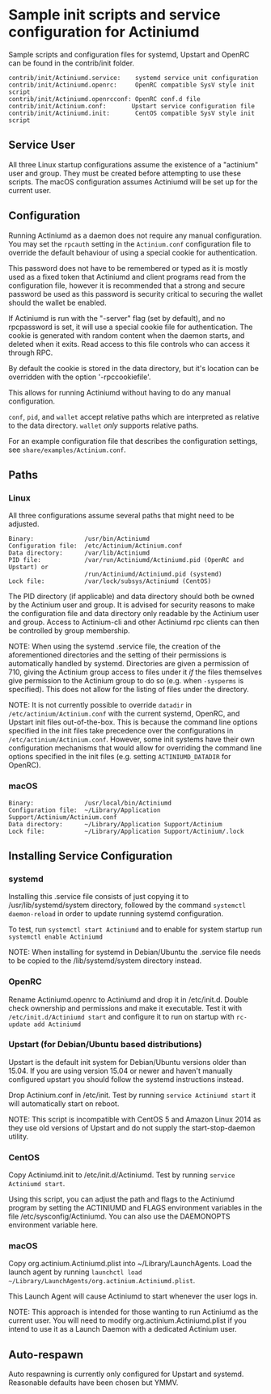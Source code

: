 Sample init scripts and service configuration for Actiniumd
==========================================================

Sample scripts and configuration files for systemd, Upstart and OpenRC
can be found in the contrib/init folder.

    contrib/init/Actiniumd.service:    systemd service unit configuration
    contrib/init/Actiniumd.openrc:     OpenRC compatible SysV style init script
    contrib/init/Actiniumd.openrcconf: OpenRC conf.d file
    contrib/init/Actinium.conf:       Upstart service configuration file
    contrib/init/Actiniumd.init:       CentOS compatible SysV style init script

Service User
---------------------------------

All three Linux startup configurations assume the existence of a "actinium" user
and group.  They must be created before attempting to use these scripts.
The macOS configuration assumes Actiniumd will be set up for the current user.

Configuration
---------------------------------

Running Actiniumd as a daemon does not require any manual configuration. You may
set the `rpcauth` setting in the `Actinium.conf` configuration file to override
the default behaviour of using a special cookie for authentication.

This password does not have to be remembered or typed as it is mostly used
as a fixed token that Actiniumd and client programs read from the configuration
file, however it is recommended that a strong and secure password be used
as this password is security critical to securing the wallet should the
wallet be enabled.

If Actiniumd is run with the "-server" flag (set by default), and no rpcpassword is set,
it will use a special cookie file for authentication. The cookie is generated with random
content when the daemon starts, and deleted when it exits. Read access to this file
controls who can access it through RPC.

By default the cookie is stored in the data directory, but it's location can be overridden
with the option '-rpccookiefile'.

This allows for running Actiniumd without having to do any manual configuration.

`conf`, `pid`, and `wallet` accept relative paths which are interpreted as
relative to the data directory. `wallet` *only* supports relative paths.

For an example configuration file that describes the configuration settings,
see `share/examples/Actinium.conf`.

Paths
---------------------------------

### Linux

All three configurations assume several paths that might need to be adjusted.

    Binary:              /usr/bin/Actiniumd
    Configuration file:  /etc/Actinium/Actinium.conf
    Data directory:      /var/lib/Actiniumd
    PID file:            /var/run/Actiniumd/Actiniumd.pid (OpenRC and Upstart) or
                         /run/Actiniumd/Actiniumd.pid (systemd)
    Lock file:           /var/lock/subsys/Actiniumd (CentOS)

The PID directory (if applicable) and data directory should both be owned by the
Actinium user and group. It is advised for security reasons to make the
configuration file and data directory only readable by the Actinium user and
group. Access to Actinium-cli and other Actiniumd rpc clients can then be
controlled by group membership.

NOTE: When using the systemd .service file, the creation of the aforementioned
directories and the setting of their permissions is automatically handled by
systemd. Directories are given a permission of 710, giving the Actinium group
access to files under it _if_ the files themselves give permission to the
Actinium group to do so (e.g. when `-sysperms` is specified). This does not allow
for the listing of files under the directory.

NOTE: It is not currently possible to override `datadir` in
`/etc/actinium/Actinium.conf` with the current systemd, OpenRC, and Upstart init
files out-of-the-box. This is because the command line options specified in the
init files take precedence over the configurations in
`/etc/actinium/Actinium.conf`. However, some init systems have their own
configuration mechanisms that would allow for overriding the command line
options specified in the init files (e.g. setting `ACTINIUMD_DATADIR` for
OpenRC).

### macOS

    Binary:              /usr/local/bin/Actiniumd
    Configuration file:  ~/Library/Application Support/Actinium/Actinium.conf
    Data directory:      ~/Library/Application Support/Actinium
    Lock file:           ~/Library/Application Support/Actinium/.lock

Installing Service Configuration
-----------------------------------

### systemd

Installing this .service file consists of just copying it to
/usr/lib/systemd/system directory, followed by the command
`systemctl daemon-reload` in order to update running systemd configuration.

To test, run `systemctl start Actiniumd` and to enable for system startup run
`systemctl enable Actiniumd`

NOTE: When installing for systemd in Debian/Ubuntu the .service file needs to be copied to the /lib/systemd/system directory instead.

### OpenRC

Rename Actiniumd.openrc to Actiniumd and drop it in /etc/init.d.  Double
check ownership and permissions and make it executable.  Test it with
`/etc/init.d/Actiniumd start` and configure it to run on startup with
`rc-update add Actiniumd`

### Upstart (for Debian/Ubuntu based distributions)

Upstart is the default init system for Debian/Ubuntu versions older than 15.04. If you are using version 15.04 or newer and haven't manually configured upstart you should follow the systemd instructions instead.

Drop Actinium.conf in /etc/init.  Test by running `service Actiniumd start`
it will automatically start on reboot.

NOTE: This script is incompatible with CentOS 5 and Amazon Linux 2014 as they
use old versions of Upstart and do not supply the start-stop-daemon utility.

### CentOS

Copy Actiniumd.init to /etc/init.d/Actiniumd. Test by running `service Actiniumd start`.

Using this script, you can adjust the path and flags to the Actiniumd program by
setting the ACTINIUMD and FLAGS environment variables in the file
/etc/sysconfig/Actiniumd. You can also use the DAEMONOPTS environment variable here.

### macOS

Copy org.actinium.Actiniumd.plist into ~/Library/LaunchAgents. Load the launch agent by
running `launchctl load ~/Library/LaunchAgents/org.actinium.Actiniumd.plist`.

This Launch Agent will cause Actiniumd to start whenever the user logs in.

NOTE: This approach is intended for those wanting to run Actiniumd as the current user.
You will need to modify org.actinium.Actiniumd.plist if you intend to use it as a
Launch Daemon with a dedicated Actinium user.

Auto-respawn
-----------------------------------

Auto respawning is currently only configured for Upstart and systemd.
Reasonable defaults have been chosen but YMMV.
